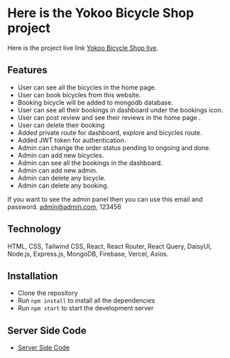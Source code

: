 # Here is the Yokoo Bicycle Shop project

Here is the project live link [Yokoo Bicycle Shop live](https://yokoo-client.vercel.app/).

## Features

- User can see all the bicycles in the home page.
- User can book bicycles from this website.
- Booking bicycle will be added to mongodb database.
- User can see all their bookings in dashboard under the bookings icon.
- User can post review and see their reviews in the home page .
- User can delete their booking
- Added private route for dashboard, explore and bicycles route.
- Added JWT token for authentication.
- Admin can change the order status pending to ongoing and done.
- Admin can add new bicycles.
- Admin can see all the bookings in the dashboard.
- Admin can add new admin.
- Admin can delete any bicycle.
- Admin can delete any booking.

If you want to see the admin panel then you can use this email and password.
admin@admin.com, 123456

## Technology

HTML, CSS, Tailwind CSS, React, React Router, React Query, DaisyUI, Node.js, Express.js, MongoDB, Firebase, Vercel, Axios.

## Installation

- Clone the repository
- Run `npm install` to install all the dependencies
- Run `npm start` to start the development server

## Server Side Code

- [Server Side Code](https://github.com/devruhul/yokoo-server)
